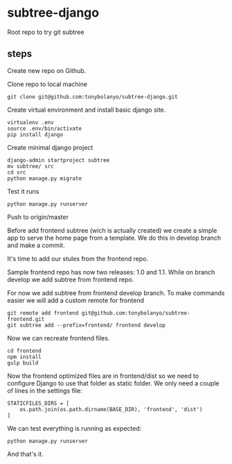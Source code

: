 # subtree-django
Root repo to try git subtree

## steps

Create new repo on Github.

Clone repo to local machine

`git clone git@github.com:tonybolanyo/subtree-django.git`

Create virtual environment and install basic django site.

```
virtualenv .env
source .env/bin/activate
pip install django
```

Create minimal django project

```
django-admin startproject subtree
mv subtree/ src
cd src
python manage.py migrate
```

Test it runs

```
python manage.py runserver
```

Push to origin/master

Before add frontend subtree (wich is actually created) we create
a simple app to serve the home page from a template. We do this in develop
branch and make a commit.

It's time to add our stules from the frontend repo.

Sample frontend repo has now two releases: 1.0 and 1.1.
While on branch develop we add subtree from frontend repo.

For now we add subtree from frontend develop branch. To make commands easier
we will add a custom remote for frontend

```
git remote add frontend git@github.com:tonybolanyo/subtree-frontend.git
git subtree add --prefix=frontend/ frontend develop
```

Now we can recreate frontend files.

```
cd frontend
npm install
gulp build
```

Now the frontend optimized files are in frontend/dist so we need to configure
Django to use that folder as static folder. We only need a couple of lines in
the settings file:

```
STATICFILES_DIRS = [
    os.path.join(os.path.dirname(BASE_DIR), 'frontend', 'dist')
]
```

We can test everything is running as expected:

```
python manage.py runserver
```

And that's it.